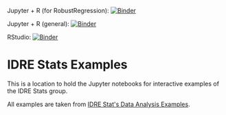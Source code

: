 Jupyter + R (for RobustRegression): [![Binder](https://mybinder.org/badge.svg)](https://mybinder.org/v2/gh/benjum/IDRE-Stats-Examples/master?filepath=RobustRegression.ipynb)

Jupyter + R (general): [![Binder](https://mybinder.org/badge.svg)](https://mybinder.org/v2/gh/benjum/IDRE-Stats-Examples/master)

RStudio: [![Binder](https://mybinder.org/badge.svg)](https://mybinder.org/v2/gh/benjum/IDRE-Stats-Examples/master?urlpath=rstudio)

# IDRE Stats Examples

This is a location to hold the Jupyter notebooks for interactive examples of the IDRE Stats group.

All examples are taken from [IDRE Stat's Data Analysis Examples](https://stats.idre.ucla.edu/other/dae/).

